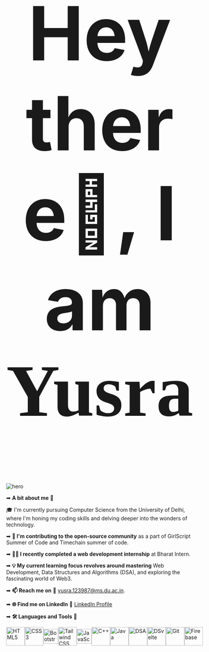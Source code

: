 <div style="text-align: center;">
  <h1 style="font-size: 200px;">Hey there👋, I am  <span style="font-family: 'Pacifico', cursive; font-size: 200px;">Yusra</span></h1>
</div>

![hero](https://github.com/yusra05/yusra05/assets/112852251/09a917b9-b7d3-4db5-94a8-5b4fda030582)

➡ **A bit about me** 🌱 

  🎓 I'm currently pursuing Computer Science from the University of Delhi, where I'm honing my coding skills and delving deeper into the wonders of technology.

➡ **🚀 I'm contributing to the open-source community** as a part of GirlScript Summer of Code and Timechain summer of code.

➡ **👨‍💻 I recently completed a web development internship** at Bharat Intern.

➡ **💡 My current learning focus revolves around mastering** Web Development, Data Structures and Algorithms (DSA), and exploring the fascinating world of Web3.

➡ **📫 Reach me on** 🤝
	yusra.123987@ms.du.ac.in. 

➡ **🌐 Find me on LinkedIn** 🤝
	[LinkedIn Profile](https://www.linkedin.com/in/yusra-227b3024a/)


➡ **🛠️ Languages and Tools** 🚀  

<div style="display: flex; align-items: center;">
   <img src="https://github.com/yusra05/yusra05/assets/112852251/78649dd3-2f1d-4bbf-b709-2fd74d5108d1.png" alt="HTML5" width="50" height="50">
   <img src="https://github.com/yusra05/yusra05/assets/112852251/0bf27a1d-d0ea-4321-a48d-58babd4760e7.png" alt="CSS3" width="50" height="50">
   <img src="https://github.com/yusra05/yusra05/assets/112852251/ab20ce95-3bf9-4835-b9b0-775a9706f27c.png" alt="Bootstrap" width="40" height="40">
   <img src="https://github.com/yusra05/yusra05/assets/112852251/174f1b1c-0f10-4731-a92f-e0b33c4bb41f.png" alt="Tailwind CSS" width="50" height="50">
   <img src="https://github.com/yusra05/yusra05/assets/112852251/53780925-c407-4f13-bacd-d070c60032de.png" alt="JavaScript" width="40" height="40">
   <img src="https://github.com/yusra05/yusra05/assets/112852251/63453e6e-4ff2-41d0-a9fe-82478b446f5e.png" alt="C++" width="50" height="50">
   <img src="https://github.com/yusra05/yusra05/assets/112852251/49ebf141-615d-4736-89ba-b68f8d65953e.png" alt="Java" width="50" height="50">
   <img src="https://github.com/yusra05/yusra05/assets/112852251/c4dce1ff-b844-4720-84bb-28c91d609d2a.png" alt="DSA" width="50" height="50">
  <img src="https://github.com/yusra05/yusra05/assets/112852251/ea5af004-6056-462d-b34c-7656a8320f06.png" alt="DSvelte" width="50" height="50">
  <img src="https://github.com/yusra05/yusra05/assets/112852251/346b0d1a-7db7-4ae4-bcf6-06cf517f8ad4.png" alt="Git" width="50" height="50">
  <img src="https://github.com/yusra05/yusra05/assets/112852251/7d704a18-2545-4803-8460-cb6b8f6a70b0.png" alt="Firebase" width="50" height="50">
</div>

